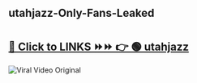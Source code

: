 
 ## utahjazz-Only-Fans-Leaked

# <h2><a href="https://clipsfans.com/utahjazz&ref=git">🔗 Click to LINKS ⏩⏩ 👉 🟢 utahjazz </a></h2>

<a href="https://clipsfans.com/utahjazz&ref=git" rel="nofollow" data-target="animated-image.originalLink"><img src="https://i.ibb.co.com/xMMVF88/686577567.gif" alt="Viral Video Original" style="max-width: 100%; display: inline-block;" data-target="animated-image.originalImage"></a>
